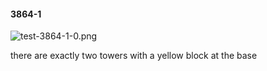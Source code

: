 #### 3864-1
![test-3864-1-0.png](https://github.com/lil-lab/nlvr/raw/master/nlvr/test/images/1/test-3864-1-0.png "test-3864-1-0.png")

there are exactly two towers with a yellow block at the base